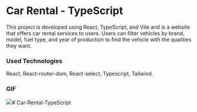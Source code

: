 <h1>Car Rental - TypeScript</h1>

<p>This project is developed using React, TypeScript, and Vite and is a website that offers car rental services to users. Users can filter vehicles by brand, model, fuel type, and year of production to find the vehicle with the qualities they want.
</p>

<h3>Used Technologies</h3>

<p>React, React-router-dom, React-select, Typescript, Tailwind.</p>

<h3>GIF</h3>

<img src="/public/Vite + React + TS — Mozilla Firefox 2024-08-20 14-14-57.gif"/># Car-Rental-TypeScript
